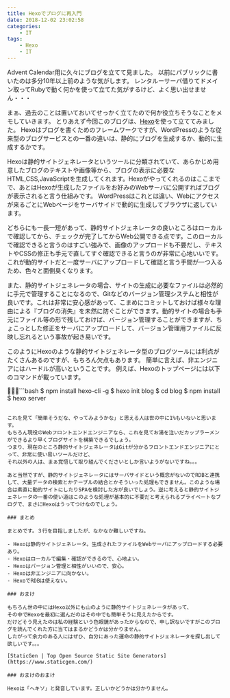 ```yaml
---
title: Hexoでブログに再入門
date: 2018-12-02 23:02:58
categories:
    - IT
tags:
    - Hexo
    - IT
---
```


Advent Calendar用に久々にブログを立てて見ました。
以前にパブリックに書いたのは多分10年以上前のような気がします。
レンタルーサーバ借りてドメイン取ってRubyで動く何かを使って立てた気がするけど、よく思い出せません・・・

まぁ、過去のことは置いておいてせっかく立てたので何か役立ちそうなことをメモしていきます。
とりあえず今回このブログは、[Hexo](https://hexo.io/)を使って立ててみました。
Hexoはブログを書くためのフレームワークですが、WordPressのような従来型のブログサービスとの一番の違いは、静的にブログを生成するか、動的に生成するかです。

Hexoは静的サイトジェネレータというツールに分類されていて、あらかじめ用意したブログのテキストや画像等から、ブログの表示に必要なHTML,CSS,JavaScriptを生成してくれます。Hexoがやってくれるのはここまでで、あとはHexoが生成したファイルをお好みのWebサーバに公開すればブログが表示されると言う仕組みです。
WordPressはこれとは違い、Webにアクセスが来るごとにWebページをサーバサイドで動的に生成してブラウザに返しています。

どちらにも一長一短があって、静的サイトジェネレータの良いところはローカルで確認してから、チェックが完了してからWeb公開できる点です。このローカルで確認できると言うのはすごい強みで、画像のアップロードも不要だし、テキストやCSSの修正も手元で直してすぐ確認できると言うのが非常に心地いいです。
これが動的サイトだと一度サーバにアップロードして確認と言う手間が一つ入るため、色々と面倒臭くなります。

また、静的サイトジェネレータの場合、サイトの生成に必要なファイルは必然的に手元で管理することになるので、Gitなどのバージョン管理システムと相性が良いです。これは非常に安心感があって、こまめにコミットしておけば様々な理由による『ブログの消失』を未然に防ぐことができます。動的サイトの場合も手元にファイル等の形で残しておけば、バージョン管理することができますが、ちょこっとした修正をサーバにアップロードして、バージョン管理用ファイルに反映し忘れるという事故が起き易いです。

このようにHexoのような静的サイトジェネレータ型のブログツールには利点がたくさんあるのですが、もちろん欠点もあります。
簡単に言えば、非エンジニアにはハードルが高いということです。
例えば、Hexoのトップページには以下のコマンドが載っています。

```bash
$ npm install hexo-cli -g
$ hexo init blog
$ cd blog
$ npm install
$ hexo server
```

これを見て「簡単そうだな、やってみようかな」と思える人は世の中に1%もいないと思います。
もちろん現役のWebフロントエンドエンジニアなら、これを見てお湯を注いだカップラーメンができるより早くブログサイトを構築できるでしょう。
つまり、現在のところ静的サイトジェネレータはGitが分かるフロントエンドエンジニアにとって、非常に使い易いツールだけど、
それ以外の人は、まぁ覚悟して取り組んでくださいとしか言いようがないですね。。。

あと当然ですが、静的サイトジェネレータにはサーバサイドという概念がないのでRDBと連携して、大量データの検索とかテーブルの結合とかそういった処理もできません。このような場合は素直に動的サイトにしたりSPAを検討した方が良いでしょう。逆に考えると静的サイトジェネレータの一番の使い道はこのような処理が基本的に不要だと考えられるプライベートなブログで、まさにHexoはうってつけなのでしょう。

### まとめ

まとめです。３行を目指しましたが、なかなか難しいですね。

- Hexoは静的サイトジェネレータ。生成されたファイルをWebサーバにアップロードする必要あり。
- Hexoはローカルで編集・確認ができるので、心地よい。
- Hexoはバージョン管理と相性がいいので、安心。
- Hexoは非エンジニアに向かない。
- HexoでRDBは使えない。

### おまけ

もちろん世の中にはHexo以外にも山のように静的サイトジェネレータがあって、
その中でHexoを最初に選んだのはその中でも簡単そうに見えたからです。
だけどそう見えたのは私の経験という色眼鏡があったからなので、申し訳ないですがこのブログを読んでくれた方に当てはまるかどうかは分かりません。
したがって余力のある人にはぜひ、自分にあった運命の静的サイトジェネレータを探し出して欲しいです。。。

[StaticGen | Top Open Source Static Site Generators](https://www.staticgen.com/)

### おまけのおまけ

Hexoは「ヘキソ」と発音しています。正しいかどうかは分かりません。